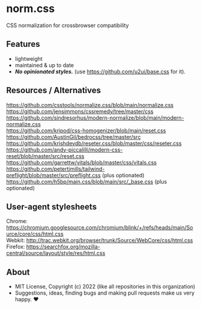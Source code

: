 # norm.css
CSS normalization for crossbrowser compatibility

## Features

- lightweight
- maintained & up to date
- ***No opinionated styles.*** (use https://github.com/u2ui/base.css for it).

## Resources / Alternatives

https://github.com/csstools/normalize.css/blob/main/normalize.css  
https://github.com/jensimmons/cssremedy/tree/master/css  
https://github.com/sindresorhus/modern-normalize/blob/main/modern-normalize.css  
https://github.com/kripod/css-homogenizer/blob/main/reset.css  
https://github.com/AustinGil/bedrocss/tree/master/src  
https://github.com/krishdevdb/reseter.css/blob/master/css/reseter.css  
https://github.com/andy-piccalilli/modern-css-reset/blob/master/src/reset.css  
https://github.com/garrettw/vitals/blob/master/css/vitals.css  
https://github.com/petertjmills/tailwind-preflight/blob/master/src/preflight.css (plus optionated)  
https://github.com/h5bp/main.css/blob/main/src/_base.css (plus optionated)

## User-agent stylesheets

Chrome: https://chromium.googlesource.com/chromium/blink/+/refs/heads/main/Source/core/css/html.css  
Webkit: http://trac.webkit.org/browser/trunk/Source/WebCore/css/html.css  
Firefox: https://searchfox.org/mozilla-central/source/layout/style/res/html.css

## About

- MIT License, Copyright (c) 2022 <u2> (like all repositories in this organization) <br>
- Suggestions, ideas, finding bugs and making pull requests make us very happy. ♥

